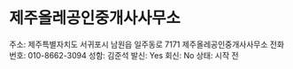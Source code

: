 # 제주올레공인중개사사무소

주소: 제주특별자치도 서귀포시 남원읍 일주동로 7171 제주올레공인중개사사무소
전화번호: 010-8662-3094
성함: 김준석
발신: Yes
회신: No
상태: 시작 전